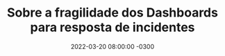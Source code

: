 ---
layout: post 
title:  "Sobre a fragilidade dos Dashboards para resposta de incidentes"
date:   2022-03-20 08:00:00 -0300
published: true
tag: "Edição #2 - 21.03.2022"
headline: "Sobre a fragilidade dos Dashboards para resposta de incidentes"
highlight_title: "On the Brittleness of Dashboards"
highlight_url: "https://www.honeycomb.io/blog/brittleness-of-dashboards/"
highlight_autor: "Fred Hebert"
comentario: |-
    "<! --- Adicione seus comentários em português --->"
comentado_por: "Ricardo Coelho de Sousa"
comentado_por_linkedin: "http://www.linkedin.com/in/rcsousa1"
---